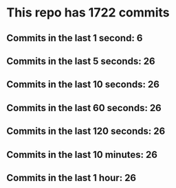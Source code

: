 # This repo has 1722 commits

## Commits in the last 1 second: 6
## Commits in the last 5 seconds: 26
## Commits in the last 10 seconds: 26
## Commits in the last 60 seconds: 26
## Commits in the last 120 seconds: 26
## Commits in the last 10 minutes: 26
## Commits in the last 1 hour: 26
